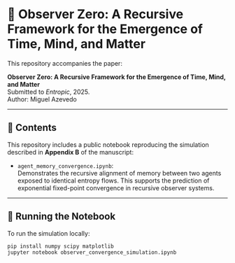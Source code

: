# 🧠 Observer Zero: A Recursive Framework for the Emergence of Time, Mind, and Matter

This repository accompanies the paper:

**Observer Zero: A Recursive Framework for the Emergence of Time, Mind, and Matter**  
Submitted to *Entropic*, 2025.  
Author: Miguel Azevedo

---

## 📂 Contents

This repository includes a public notebook reproducing the simulation described in **Appendix B** of the manuscript:

- `agent_memory_convergence.ipynb`:  
  Demonstrates the recursive alignment of memory between two agents exposed to identical entropy flows. This supports the prediction of exponential fixed-point convergence in recursive observer systems.

---

## 🧪 Running the Notebook

To run the simulation locally:

```bash
pip install numpy scipy matplotlib
jupyter notebook observer_convergence_simulation.ipynb
